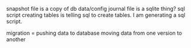 snapshot file is a copy of db data/config
journal file is a sqlite thing?
sql script creating tables is telling sql to create tables. I am generating a sql script.


migration = pushing data to database
moving data from one version to another
